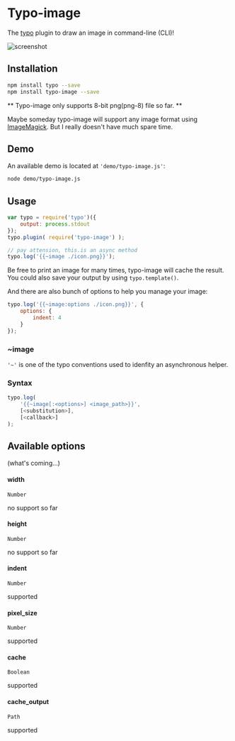 # Typo-image

The [typo](https://github.com/kaelzhang/typo) plugin to draw an image in command-line (CLI)!

![screenshot](https://raw.github.com/kaelzhang/typo-image/master/demo/screenshot.png)

## Installation

```bash
npm install typo --save
npm install typo-image --save
```

** Typo-image only supports 8-bit png(png-8) file so far. ** 

Maybe someday typo-image will support any image format using [ImageMagick](http://www.imagemagick.org). But I really doesn't have much spare time.

## Demo
An available demo is located at `'demo/typo-image.js'`:

```bash
node demo/typo-image.js
```
	
## Usage
	
```js
var typo = require('typo')({
	output: process.stdout
});
typo.plugin( require('typo-image') );

// pay attension, this.is an async method 
typo.log('{{~image ./icon.png}}');
```	
	
Be free to print an image for many times, typo-image will cache the result. You could also save your output by using `typo.template()`.

	
And there are also bunch of options to help you manage your image:

```js
typo.log('{{~image:options ./icon.png}}', {
	options: {
		indent: 4
	}
});
```
	
### ~image 

`'~'` is one of the typo conventions used to idenfity an asynchronous helper. 

### Syntax
	
```js
typo.log(
	'{{~image[:<options>] <image_path>}}', 
	[<substitution>], 
	[<callback>]
);
```
	
## Available options

(what's coming...)

#### width
`Number`

no support so far

#### height
`Number`

no support so far

#### indent
`Number`

supported

#### pixel_size
`Number`

supported

#### cache
`Boolean`

supported

#### cache_output
`Path`

supported